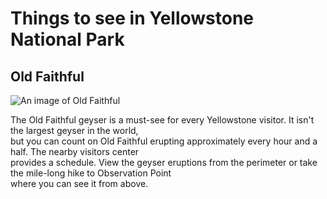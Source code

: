 # Things to see in Yellowstone National Park

## Old Faithful



![An image of Old Faithful](https://maketimetoseetheworld.com/wp-content/uploads/2017/09/Old-Faithful-Geyser.jpg.webp)  

The Old Faithful geyser is a must-see for every Yellowstone visitor. It isn't the largest geyser in the world,   
but you can count on Old Faithful erupting approximately every hour and a half. The nearby visitors center   
provides a schedule. View the geyser eruptions from the perimeter or take the mile-long hike to Observation Point   
 where you can see it from above.




